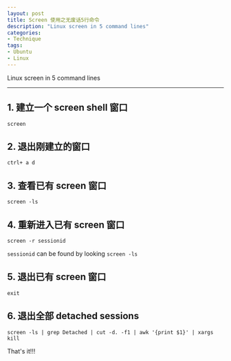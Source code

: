 ```yaml
---
layout: post
title: Screen 使用之无废话5行命令
description: "Linux screen in 5 command lines"
categories: 
- Technique
tags:
- Ubuntu
- Linux
---
```




 Linux screen in 5 command lines

----------------

## 1. 建立一个 screen shell 窗口

	screen

## 2. 退出刚建立的窗口

	ctrl+ a d

## 3. 查看已有 screen 窗口
	
	screen -ls

## 4. 重新进入已有 screen 窗口
	
	screen -r sessionid

`sessionid` can be found by looking `screen -ls`

## 5. 退出已有 screen 窗口
	
	exit

## 6. 退出全部 detached sessions

	screen -ls | grep Detached | cut -d. -f1 | awk '{print $1}' | xargs kill
	
	
That's it!!!

